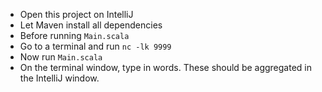 - Open this project on IntelliJ
- Let Maven install all dependencies
- Before running `Main.scala`
- Go to a terminal and run `nc -lk 9999`
- Now run `Main.scala`
- On the terminal window, type in words. These should be aggregated in the IntelliJ window.